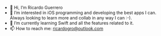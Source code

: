 - 👋 Hi, I’m Ricardo Guerrero
- 👀 I’m interested in iOS programming and developing the best apps I can. Always looking to learn more and collab in any way I can :-).  
- 🌱 I’m currently learning Swift and all the features related to it.
- 📫 How to reach me: ricardogro@outlook.com
